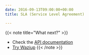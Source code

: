 ```yaml
---
date: 2016-09-13T09:00:00+00:00
title: SLA (Service Level Agreement)

---
```


{{< note title="What next?" >}}
* Check the [API documentation](/documentation/api/api-reference)
* [Try Waziup](/documentation/installation/hello-world)
{{< /note >}}
